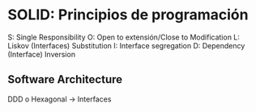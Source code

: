 # SOLID: Principios de programación

S: Single Responsibility
O: Open to extensión/Close to Modification
L: Liskov (Interfaces) Substitution
I: Interface segregation
D: Dependency (Interface) Inversion

## Software Architecture

DDD o Hexagonal -> Interfaces
